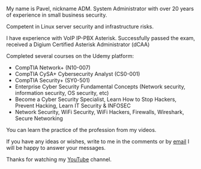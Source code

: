My name is Pavel, nickname ADM.
System Administrator with over 20 years of experience in small business security.

Competent in Linux server security and infrastructure risks.

I have experience with VoIP IP-PBX Asterisk. Successfully passed the exam, received a Digium Certified Asterisk Administrator (dCAA)

Completed several courses on the Udemy platform:
- CompTIA Network+ (N10-007)
- CompTIA CySA+ Cybersecurity Analyst (CS0-001)
- CompTIA Security+ (SY0-501)
- Enterprise Cyber Security Fundamental Concepts (Network security, information security, OS security, etc)
- Become a Cyber Security Specialist, Learn How to Stop Hackers, Prevent Hacking, Learn IT Security & INFOSEC
- Network Security, WiFi Security, WiFi Hackers, Firewalls, Wireshark, Secure Networking

You can learn the practice of the profession from my videos.

If you have any ideas or wishes, write to me in the comments or by [email](mail:contact@admworkshop.com) I will be happy to answer your messages.

Thanks for watching my [YouTube](https://www.youtube.com/@admworkshop) channel.


